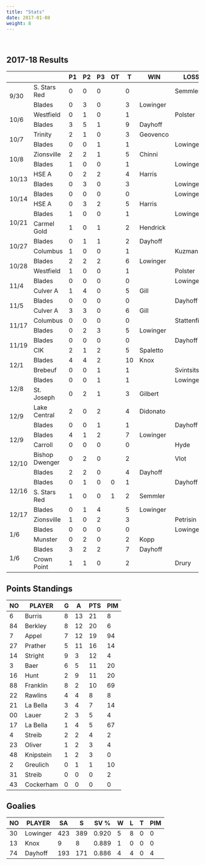 ```yaml
---
title: "Stats"
date: 2017-01-08
weight: 8
---
```

<div class="sponsorcontainer">
  <a id="stats-a1" href="#"><img id="stats-s1" class="image sponsor"></a>
  <a id="stats-a2" href="#"><img id="stats-s2" class="image sponsor"></a>
</div>

2017-18 Results
---------------
<table>
  <thead>
    <tr>
      <th></th> <th></th> <th title="Period 1">P1</th> <th title="Period 2">P2</th> <th title="Period 3">P3</th> <th title="Overtime">OT</th> <th title="Total">T</th> <th class="widestats">WIN</th> <th class="widestats">LOSS</th> <th class="widestats" title="Saves">S</th>
    </tr>
  </thead>

  <!-- South Stars Red vs. Blades, 9/30/17 -->
  <tr>
      <td rowspan="2">9/30</td>
                                 <td>S. Stars Red</td> <td>0</td> <td>0</td> <td>0</td> <td></td> <td>0</td> <td class="widestats"></td> <td class="widestats">Semmler</td> <td class="widestats">16</td>
  </tr>
  <tr class="odd">
                                 <td>Blades</td>       <td>0</td> <td>3</td> <td>0</td> <td></td> <td>3</td> <td class="widestats">Lowinger</td> <td class="widestats"></td> <td class="widestats">22</td>
  </tr>

  <!-- Westfield vs Blades, 10/6/17 -->
  <tr class="even">
    <td rowspan="2">10/6</td>
                                 <td>Westfield</td>    <td>0</td> <td>1</td> <td>0</td> <td></td> <td>1</td> <td class="widestats"></td> <td class="widestats">Polster</td> <td class="widestats">23</td>
  </tr>
  <tr class="even">
                                 <td>Blades</td>       <td>3</td> <td>5</td> <td>1</td> <td></td> <td>9</td> <td class="widestats">Dayhoff</td> <td class="widestats"></td> <td class="widestats">13</td>
  </tr>

  <!-- Louisville Trinity vs Blades, 10/7/17 -->
  <tr class="odd">
    <td rowspan="2">10/7</td>
                                 <td>Trinity</td>      <td>2</td> <td>1</td> <td>0</td> <td></td> <td>3</td> <td class="widestats">Geovenco</td> <td class="widestats"></td> <td class="widestats">20</td>
  </tr>
  <tr class="odd">
                                 <td>Blades</td>       <td>0</td> <td>0</td> <td>1</td> <td></td> <td>1</td> <td class="widestats"></td> <td class="widestats">Lowinger</td> <td class="widestats">19</td>
  </tr>

  <!-- Zionsville vs Blades, 10/8/17 -->
  <tr class="even">
    <td rowspan="2">10/8</td>
                                 <td>Zionsville</td>   <td>2</td> <td>2</td> <td>1</td> <td></td> <td>5</td> <td class="widestats">Chinni</td> <td class="widestats"></td> <td class="widestats">16</td>
  </tr>
  <tr class="even">
                                 <td>Blades</td>       <td>1</td> <td>0</td> <td>0</td> <td></td> <td>1</td> <td class="widestats"></td> <td class="widestats">Lowinger</td> <td class="widestats">42</td>
  </tr>

  <!-- HSE A vs Blades, 10/13/17 -->
  <tr class="odd">
    <td rowspan="2">10/13</td>
                                 <td>HSE A</td>        <td>0</td> <td>2</td> <td>2</td> <td></td> <td>4</td> <td class="widestats">Harris</td> <td class="widestats"></td> <td class="widestats">34</td>
  </tr>
  <tr class="odd">
                                 <td>Blades</td>       <td>0</td> <td>3</td> <td>0</td> <td></td> <td>3</td> <td class="widestats"></td> <td class="widestats">Lowinger</td> <td class="widestats">20</td>
  </tr>

  <!-- Blades vs HSE A, 10/13/17 -->
  <tr class="even">
    <td rowspan="2">10/14</td>
                                 <td>Blades</td>      <td>0</td> <td>0</td> <td>0</td> <td></td> <td>0</td> <td class="widestats"></td> <td class="widestats">Lowinger</td> <td class="widestats">32</td>
  </tr>
  <tr class="even">
                                 <td>HSE A</td>       <td>0</td> <td>3</td> <td>2</td> <td></td> <td>5</td> <td class="widestats">Harris</td> <td class="widestats"></td> <td class="widestats">23</td>
  </tr>

<!-- Blades vs Carmel Gold, 10/21/17 -->
  <tr class="odd">
    <td rowspan="2">10/21</td>
                                 <td>Blades</td>      <td>1</td> <td>0</td> <td>0</td> <td></td> <td>1</td> <td class="widestats"></td> <td class="widestats">Lowinger</td> <td class="widestats">40</td>
  </tr>
  <tr class="odd">
                                 <td>Carmel Gold</td> <td>1</td> <td>0</td> <td>1</td> <td></td> <td>2</td> <td class="widestats">Hendrick</td> <td class="widestats"></td> <td class="widestats">15</td>
  </tr>

<!-- Blades vs Columbus, 10/27/17 -->
  <tr class="even">
    <td rowspan="2">10/27</td>
                                 <td>Blades</td>      <td>0</td> <td>1</td> <td>1</td> <td></td> <td>2</td> <td class="widestats">Dayhoff</td> <td class="widestats"></td> <td class="widestats">13</td>
  </tr>
  <tr class="even">
                                 <td>Columbus</td>    <td>1</td> <td>0</td> <td>0</td> <td></td> <td>1</td> <td class="widestats"></td> <td class="widestats">Kuzmann</td> <td class="widestats">38</td>
  </tr>

<!-- Blades vs Westfield, 10/28/17 -->
  <tr class="odd">
    <td rowspan="2">10/28</td>
                                 <td>Blades</td>      <td>2</td> <td>2</td> <td>2</td> <td></td> <td>6</td> <td class="widestats">Lowinger</td> <td class="widestats"></td> <td class="widestats">22</td>
  </tr>
  <tr class="odd">
                                 <td>Westfield</td>   <td>1</td> <td>0</td> <td>0</td> <td></td> <td>1</td> <td class="widestats"></td> <td class="widestats">Polster</td> <td class="widestats">29</td>
  </tr>

<!-- Blades vs Culver, 11/4/17 -->
  <tr class="even">
    <td rowspan="2">11/4</td>
                                 <td>Blades</td>      <td>0</td> <td>0</td> <td>0</td> <td></td> <td>0</td> <td class="widestats"></td> <td class="widestats">Lowinger</td> <td class="widestats">41</td>
  </tr>
  <tr class="even">
                                 <td>Culver A</td>    <td>1</td> <td>4</td> <td>0</td> <td></td> <td>5</td> <td class="widestats">Gill</td> <td class="widestats"></td> <td class="widestats">20</td>
  </tr>
<!-- Blades vs Culver, 11/5/17 -->
  <tr class="odd">
    <td rowspan="2">11/5</td>
                                 <td>Blades</td>      <td>0</td> <td>0</td> <td>0</td> <td></td> <td>0</td> <td class="widestats"></td> <td class="widestats">Dayhoff</td> <td class="widestats">31</td>
  </tr>
  <tr class="odd">
                                 <td>Culver A</td>    <td>3</td> <td>3</td> <td>0</td> <td></td> <td>6</td> <td class="widestats">Gill</td> <td class="widestats"></td> <td class="widestats">11</td>
  </tr>
<!-- Columbus vs Blades, 11/17/17 -->
  <tr class="even">
    <td rowspan="2">11/17</td>
                                 <td>Columbus</td>    <td>0</td> <td>0</td> <td>0</td> <td></td> <td>0</td> <td class="widestats"></td> <td class="widestats">Stattenfield</td> <td class="widestats">23</td>
  </tr>
  <tr class="even">
                                 <td>Blades</td>      <td>0</td> <td>2</td> <td>3</td> <td></td> <td>5</td> <td class="widestats">Lowinger</td> <td class="widestats"></td> <td class="widestats">17</td>
  </tr>
<!-- Blades vs CIK, 11/19/17 -->
  <tr class="odd">
    <td rowspan="2">11/19</td>
                                 <td>Blades</td>      <td>0</td> <td>0</td> <td>0</td> <td></td> <td>0</td> <td class="widestats"></td> <td class="widestats">Dayhoff</td> <td class="widestats">29</td>
  </tr>
  <tr class="odd">
                                 <td>CIK</td>         <td>2</td> <td>1</td> <td>2</td> <td></td> <td>5</td> <td class="widestats">Spaletto</td> <td class="widestats"></td> <td class="widestats">19</td>
  </tr>
<!-- Blades vs Brebeuf, 12/1/17 -->
  <tr class="even">
    <td rowspan="2">12/1</td>
                                 <td>Blades</td>      <td>4</td> <td>4</td> <td>2</td> <td></td> <td>10</td> <td class="widestats">Knox</td> <td class="widestats"></td> <td class="widestats">8</td>
  </tr>
  <tr class="even">
                                 <td>Brebeuf</td>     <td>0</td> <td>0</td> <td>1</td> <td></td> <td>1</td> <td class="widestats"></td> <td class="widestats">Svintsitskiy</td> <td class="widestats">17</td>
  </tr>
<!-- Blades vs St. Joseph, 12/8/17 -->
  <tr class="odd">
    <td rowspan="2">12/8</td>
                                 <td>Blades</td>      <td>0</td> <td>0</td> <td>1</td> <td></td> <td>1</td> <td class="widestats"></td> <td class="widestats">Lowinger</td> <td class="widestats">34</td>
  </tr>
  <tr class="odd">
                                 <td>St. Joseph</td>  <td>0</td> <td>2</td> <td>1</td> <td></td> <td>3</td> <td class="widestats">Gilbert</td> <td class="widestats"></td> <td class="widestats">13</td>
  </tr>
<!-- Lake Central vs. Blades, 12/9/17 -->
  <tr class="even">
    <td rowspan="2">12/9</td>
                                 <td>Lake Central</td>      <td>2</td> <td>0</td> <td>2</td> <td></td> <td>4</td> <td class="widestats">Didonato</td> <td class="widestats"></td> <td class="widestats">11</td>
  </tr>
  <tr class="even">
                                 <td>Blades</td>  <td>0</td> <td>0</td> <td>1</td> <td></td> <td>1</td> <td class="widestats"></td> <td class="widestats">Dayhoff</td> <td class="widestats">17</td>
  </tr>
<!-- Blades vs. Carroll, 12/9/17 -->
  <tr class="odd">
    <td rowspan="2">12/9</td>
                                 <td>Blades</td>      <td>4</td> <td>1</td> <td>2</td> <td></td> <td>7</td> <td class="widestats">Lowinger</td> <td class="widestats"></td> <td class="widestats">19</td>
  </tr>
  <tr class="odd">
                                 <td>Carroll</td>  <td>0</td> <td>0</td> <td>0</td> <td></td> <td>0</td> <td class="widestats"></td> <td class="widestats">Hyde</td> <td class="widestats">21</td>
  </tr>
<!-- Bishop Dwenger vs. Blades, 12/10/17 -->
  <tr class="even">
    <td rowspan="2">12/10</td>
                                 <td>Bishop Dwenger</td>      <td>0</td> <td>2</td> <td>0</td> <td></td> <td>2</td> <td class="widestats"></td> <td class="widestats">Vlot</td> <td class="widestats">10</td>
  </tr>
  <tr class="even">
                                 <td>Blades</td>              <td>2</td> <td>2</td> <td>0</td> <td></td> <td>4</td> <td class="widestats">Dayhoff</td> <td class="widestats"></td> <td class="widestats">9</td>
  </tr>
 <!-- Blades vs. South Stars Red, 12/16/17 -->
  <tr class="odd">
    <td rowspan="2">12/16</td>
                                 <td>Blades</td>       <td>0</td> <td>1</td> <td>0</td> <td>0</td> <td>1</td> <td class="widestats"></td> <td class="widestats">Dayhoff</td> <td class="widestats">37</td>
  </tr>
  <tr class="odd">
                                 <td>S. Stars Red</td> <td>1</td> <td>0</td> <td>0</td> <td>1</td> <td>2</td> <td class="widestats">Semmler</td> <td class="widestats"></td> <td class="widestats">39</td>
  </tr>

  <!-- Blades vs. Zionsville , 12/17/17 -->
  <tr class="even">
    <td rowspan="2">12/17</td>
                                 <td>Blades</td>       <td>0</td> <td>1</td> <td>4</td> <td></td> <td>5</td> <td class="widestats">Lowinger</td> <td class="widestats"></td> <td class="widestats">43</td>
  </tr>
  <tr class="even">
                                 <td>Zionsville</td>   <td>1</td> <td>0</td> <td>2</td> <td></td> <td>3</td> <td class="widestats"></td> <td class="widestats">Petrisin</td> <td class="widestats">22</td>
  </tr>

  <!-- Blades vs. Munster , 1/6/18 -->
  <tr class="odd">
    <td rowspan="2">1/6</td>
                                 <td>Blades</td>       <td>0</td> <td>0</td> <td>0</td> <td></td> <td>0</td> <td class="widestats"></td> <td class="widestats">Lowinger</td> <td class="widestats">31</td>
  </tr>
  <tr class="odd">
                                 <td>Munster</td>   <td>0</td> <td>2</td> <td>0</td> <td></td> <td>2</td> <td class="widestats">Kopp</td> <td class="widestats"></td> <td class="widestats">14</td>
  </tr>
  <!-- Blades vs. Crown Point , 1/6/18 -->
  <tr class="even">
    <td rowspan="2">1/6</td>
                                 <td>Blades</td>       <td>3</td> <td>2</td> <td>2</td> <td></td> <td>7</td> <td class="widestats">Dayhoff</td> <td class="widestats"></td> <td class="widestats">22</td>
  </tr>
  <tr class="even">
                                 <td>Crown Point</td>   <td>1</td> <td>1</td> <td>0</td> <td></td> <td>2</td> <td class="widestats"></td> <td class="widestats">Drury</td> <td class="widestats">29</td>
  </tr>

</table>

Points Standings
----------------
<table>
  <thead>
    <tr>
      <th title="Jersey Number">NO</th> <th title="Player Name">PLAYER</th>  <th title="Goals">G</th> <th title="Assists">A</th> <th title="Points">PTS</th> <th title="Penalty Minutes">PIM</th>
    <tr>
  </thead>
  <tr>
    <td>6</td>  <td>Burris</td>    <td>8</td> <td>13</td> <td>21</td> <td>8</td>
  </tr>
  <tr>
    <td>84</td> <td>Berkley</td>   <td>8</td> <td>12</td> <td>20</td> <td>6</td>
  </tr>
  <tr>
    <td>7</td>  <td>Appel</td>     <td>7</td> <td>12</td> <td>19</td> <td>94</td>
  </tr>
  <tr>
    <td>27</td> <td>Prather</td>   <td>5</td> <td>11</td> <td>16</td> <td>14</td>
  </tr>
  <tr>
    <td>14</td> <td>Stright</td>   <td>9</td> <td>3</td> <td>12</td> <td>4</td>
  </tr>
  <tr>
    <td>3</td>  <td>Baer</td>      <td>6</td> <td>5</td> <td>11</td> <td>20</td>
  </tr>
  <tr>
    <td>16</td> <td>Hunt</td>      <td>2</td> <td>9</td> <td>11</td> <td>20</td>
  </tr>
  <tr>
    <td>88</td> <td>Franklin</td>  <td>8</td> <td>2</td> <td>10</td> <td>69</td>
  </tr>
  <tr>
    <td>22</td> <td>Rawlins</td>   <td>4</td> <td>4</td> <td>8</td> <td>8</td>
  </tr>
  <tr>
    <td>21</td> <td>La Bella</td>  <td>3</td> <td>4</td> <td>7</td> <td>14</td>
  </tr>
  <tr>
    <td>00</td> <td>Lauer</td>     <td>2</td> <td>3</td> <td>5</td> <td>4</td>
  </tr>
  <tr>
    <td>17</td> <td>La Bella</td>  <td>1</td> <td>4</td> <td>5</td> <td>67</td>
  </tr>
  <tr>
    <td>4</td>  <td>Streib</td>    <td>2</td> <td>2</td> <td>4</td> <td>2</td>
  </tr>
  <tr>
    <td>23</td> <td>Oliver</td>    <td>1</td> <td>2</td> <td>3</td> <td>4</td>
  </tr>
  <tr>
    <td>48</td> <td>Knipstein</td> <td>1</td> <td>2</td> <td>3</td> <td>0</td>
  </tr>
  <tr>
    <td>2</td>  <td>Greulich</td>  <td>0</td> <td>1</td> <td>1</td> <td>10</td>
  </tr>
  <tr>
    <td>31</td> <td>Streib</td>    <td>0</td> <td>0</td> <td>0</td> <td>2</td>
  </tr>
  <tr>
    <td>43</td> <td>Cockerham</td> <td>0</td> <td>0</td> <td>0</td> <td>0</td>
  </tr>
</table>

Goalies
----------------
<table>
  <thead>
    <tr>
      <th title="Jersey Number">NO</th> <th title="Player Name">PLAYER</th>   <th title="Shots Against">SA</th> <th title="Saves">S</th>  <th title="Save Percentage">SV %</th> <th class="widestats" title="Wins">W</th> <th class="widestats" title="Losses">L</th> <th class="widestats" title="Ties">T</th> <th class="widestats" title="Penalty Minutes">PIM</th>
    <tr>
  </thead>
  <tr> <td>30</td> <td>Lowinger</td> <td>423</td> <td>389</td> <td>0.920</td> <td class="widestats">5</td> <td class="widestats">8</td> <td class="widestats">0</td> <td class="widestats">0</td>
  </tr>
  <tr>
    <td>13</td> <td>Knox</td>     <td>9</td>  <td>8</td>    <td>0.889</td> <td class="widestats">1</td> <td class="widestats">0</td> <td class="widestats">0</td> <td class="widestats">0</td>
  </tr>
  <tr>
    <td>74</td> <td>Dayhoff</td>  <td>193</td>  <td>171</td> <td>0.886</td> <td class="widestats">4</td> <td class="widestats">4</td> <td class="widestats">0</td> <td class="widestats">4</td>
  </tr>
</table>
